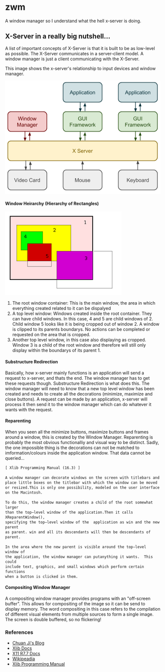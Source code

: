 # zwm
A window manager so I understand what the hell x-server is doing.


## X-Server in a really big nutshell...
A list of important concepts of X-Server is that it is built to be as low-level as possible. The X-Server communicates 
in a server-client model. A window manager is just a client communicating with the X-Server. 

This image shows the x-server's relationship to input devices and window manager.

![Stolen from Chuan Ji's Blog](images/x-server_model.png)

#### Window Heirarchy (Hierarchy of Rectangles)
![Heirarchy](images/heirarchy_root-window.png)

1. The root window container: This is the main window, the area in which everything created related to it can be dispalyed
2. A top level window: Windows created inside the root container. They can have child windows. In this case, 4 and 5 are child windows of 2. Child window 5 looks like it is being cropped out of window 2. A window is clipped to its parents boundarys. No actions can be completed or requested on the area that is cropped.
3. Another top level window, in this case also displaying as cropped. Window 3 is a child of the root window and therefore will still only display within the boundarys of its parent 1. 

#### Substructure Redirection
Basically, how x-server mainly functions is an application will send a request to x-server, and thats the end. The window manager has to get these requests though. Substructure Redirection is what does this. The window manager will need to know that a new top level window has been created and needs to create all the decorations (minimize, maximize and close buttons). A request can be made by an application, x-server will process it then send it to the window manager which can do whatever it wants with the request.

#### Reparenting
When you seen all the minimize buttons, maximize buttons and frames around a window, this is created by the Window Manager. Reparenting is probably the most obvious functionalliy and visual way to be distinct. Sadly, the one impossible thing is the decorations can not be matched to imformation/colours inside the application window. That data cannot be queried... 


    [ Xlib Programming Manual (16.3) ]

    A window manager can decorate windows on the screen with titlebars and 
    place little boxes on the titlebar with which the window can be moved 
    or resized.This is only one possibility, modeled on the user interface on the Macintosh.

    To do this, the window manager creates a child of the root somewhat larger
    than the top−level window of the application.Then it calls XReparentWindow(), 
    specifying the top−level window of the  application as win and the new parent
    as parent. win and all its descendants will then be descendants of parent.

    In the area where the new parent is visible around the top−level window of 
    the application, the window manager can putanything it wants.  This could 
    include text, graphics, and small windows which perform certain functions
    when a button is clicked in them.



    
#### Compositing Window Manager
A compositing window manager provides programs with an "off-screen buffer". This allows for compositing of the image 
so it can be send to display memory. The word compositing in this case refers to the compilation of different visual elements
from multiple sources to form a single image. The screen is double buffered, so no flickering!




### References
- [Chuan Ji's Blog](https://jichu4n.com/posts/how-x-window-managers-work-and-how-to-write-one-part-i/)
- [Xlib Docs](https://tronche.com/gui/x/xlib/)
- [X11 R7.7 Docs](https://www.x.org/releases/X11R7.7/doc/)
- [Wikipeadia](https://en.wikipedia.org/wiki/Root_window)
- [Xlib Programming Manual](https://www.niksula.hut.fi/~jkirma/books/xlib.pdf)